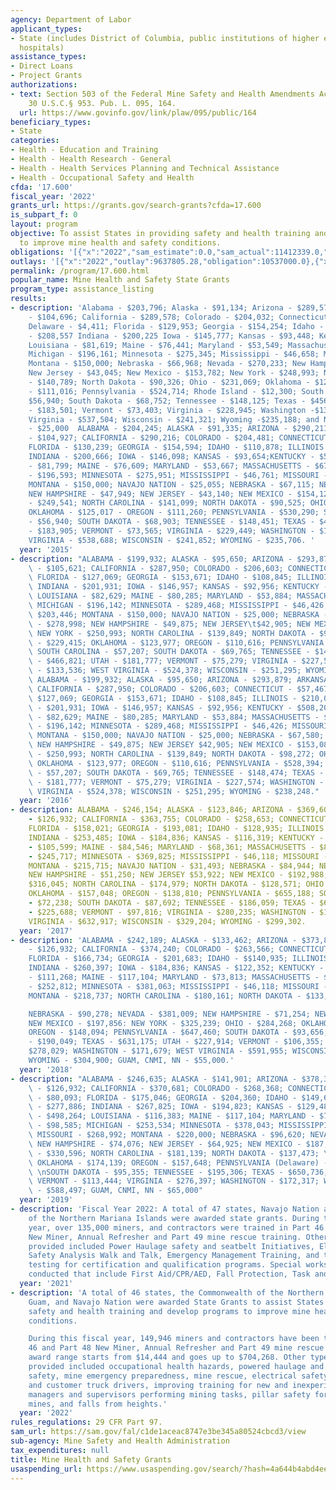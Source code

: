 ```yaml
---
agency: Department of Labor
applicant_types:
- State (includes District of Columbia, public institutions of higher education and
  hospitals)
assistance_types:
- Direct Loans
- Project Grants
authorizations:
- text: Section 503 of the Federal Mine Safety and Health Amendments Act of 1977,
    30 U.S.C.§ 953. Pub. L. 095, 164.
  url: https://www.govinfo.gov/link/plaw/095/public/164
beneficiary_types:
- State
categories:
- Health - Education and Training
- Health - Health Research - General
- Health - Health Services Planning and Technical Assistance
- Health - Occupational Safety and Health
cfda: '17.600'
fiscal_year: '2022'
grants_url: https://grants.gov/search-grants?cfda=17.600
is_subpart_f: 0
layout: program
objective: To assist States in providing safety and health training and develop programs
  to improve mine health and safety conditions.
obligations: '[{"x":"2022","sam_estimate":0.0,"sam_actual":11412339.0,"usa_spending_actual":9956756.83},{"x":"2023","sam_estimate":10537000.0,"sam_actual":0.0,"usa_spending_actual":10492550.64},{"x":"2024","sam_estimate":10537000.0,"sam_actual":0.0,"usa_spending_actual":3665348.3}]'
outlays: '[{"x":"2022","outlay":9637805.28,"obligation":10537000.0},{"x":"2023","outlay":9244678.2,"obligation":10537000.0},{"x":"2024","outlay":798192.69,"obligation":3922598.0}]'
permalink: /program/17.600.html
popular_name: Mine Health and Safety State Grants
program_type: assistance_listing
results:
- description: 'Alabama - $203,796; Alaska - $91,134; Arizona - $289,573; Arkansas
    - $104,696; California - $289,578; Colorado - $204,032; Connecticut - $45,068;
    Delaware - $4,411; Florida - $129,953; Georgia - $154,254; Idaho - $110,634; Illinois
    - $208,557 Indiana - $200,225 Iowa - $145,777; Kansas - $93,448; Kentucky $542,121;
    Louisiana - $81,619; Maine - $76,441; Maryland - $53,549; Massachusetts - $67,276;
    Michigan - $196,161; Minnesota - $275,345; Mississippi - $46,658; Missouri - $202,400;
    Montana - $150,000; Nebraska - $66,968; Nevada - $270,233; New Hampshire - $47,844;
    New Jersey - $43,045; New Mexico - $153,782; New York - $248,993; North Carolina
    - $140,789; North Dakota - $90,326; Ohio - $231,069; Oklahoma - $124,742; Oregon
    - $111,016; Pennsylvania - $524,714; Rhode Island - $12,300; South Carolina -
    $56,940; South Dakota - $68,752; Tennessee - $148,125; Texas - $456,021; Utah
    - $183,501; Vermont - $73,403; Virginia - $228,945; Washington -$135,555; West
    Virginia - $537,504; Wisconsin - $241,321; Wyoming -$235,188; and Navajo Nation
    - $25,000  ALABAMA - $204,245; ALASKA - $91,335; ARIZONA - $290,211; ARKANSAS
    - $104,927; CALIFORNIA - $290,216; COLORADO - $204,481; CONNECTICUT - $57,494;
    FLORIDA - $130,239; GEORGIA - $154,594; IDAHO - $110,878; ILLINOIS - $209,016;
    INDIANA - $200,666; IOWA - $146,098; KANSAS - $93,654;KENTUCKY - $543,315; LOUISIANA
    - $81,799; MAINE - $76,609; MARYLAND - $53,667; MASSACHUSETTS - $67,424; MICHIGAN
    - $196,593; MINNESOTA - $275,951; MISSISSIPPI - $46,761; MISSOURI - $202,846;
    MONTANA - $150,000; NAVAJO NATION - $25,055; NEBRASKA - $67,115; NEVADA - $270,828;
    NEW HAMPSHIRE - $47,949; NEW JERSEY - $43,140; NEW MEXICO - $154,121; NEW YORK
    - $249,541; NORTH CAROLINA - $141,099; NORTH DAKOTA - $90,525; OHIO - $231,578;
    OKLAHOMA - $125,017 - OREGON - $111,260; PENNSYLVANIA - $530,290; SOUTH CAROLINA
    - $56,940; SOUTH DAKOTA - $68,903; TENNESSEE - $148,451; TEXAS - $457,025; UTAH
    - $183,905; VERMONT - $73,565; VIRGINIA - $229,449; WASHINGTON - $135,854; WEST
    VIRGINIA - $538,688; WISCONSIN - $241,852; WYOMING - $235,706. '
  year: '2015'
- description: "ALABAMA - $199,932; ALASKA - $95,650; ARIZONA - $293,879; ARKANSAS\
    \ - $105,621; CALIFORNIA - $287,950; COLORADO - $206,603; CONNECTICUT - $57,467;\
    \ FLORIDA - $127,069; GEORGIA - $153,671; IDAHO - $108,845; ILLINOIS - $210,021;\
    \ INDIANA - $201,931; IOWA - $146,957; KANSAS - $92,956; KENTUCKY - $508,207;\
    \ LOUISIANA - $82,629; MAINE - $80,285; MARYLAND - $53,884; MASSACHUSETTS - $68,649;\
    \ MICHIGAN - $196,142; MINNESOTA - $289,468; MISSISSIPPI - $46,426; MISSOURI -\
    \ $203,446; MONTANA - $150,000; NAVAJO NATION - $25,000; NEBRASKA - $67,580; NEVADA\
    \ - $278,998; NEW HAMPSHIRE - $49,875; NEW JERSEY\t$42,905; NEW MEXICO - $153,084;\
    \ NEW YORK - $250,993; NORTH CAROLINA - $139,849; NORTH DAKOTA - $98,272; OHIO\
    \ - $229,415; OKLAHOMA - $123,977; OREGON - $110,616; PENNSYLVANIA - $528,394;\
    \ SOUTH CAROLINA - $57,207; SOUTH DAKOTA - $69,765; TENNESSEE - $148,474; TEXAS\
    \ - $466,821; UTAH - $181,777; VERMONT - $75,279; VIRGINIA - $227,574; WASHINGTON\
    \ - $133,536; WEST VIRGINIA - $524,378; WISCONSIN - $251,295; WYOMING - $238,248\
    \ ALABAMA - $199,932; ALASKA - $95,650; ARIZONA - $293,879; ARKANSAS - $105,621;\
    \ CALIFORNIA - $287,950; COLORADO - $206,603; CONNECTICUT - $57,467; FLORIDA -\
    \ $127,069; GEORGIA - $153,671; IDAHO - $108,845; ILLINOIS - $210,021; INDIANA\
    \ - $201,931; IOWA - $146,957; KANSAS - $92,956; KENTUCKY - $508,207; LOUISIANA\
    \ - $82,629; MAINE - $80,285; MARYLAND - $53,884; MASSACHUSETTS - $68,649; MICHIGAN\
    \ - $196,142; MINNESOTA - $289,468; MISSISSIPPI - $46,426; MISSOURI - $203,446;\
    \ MONTANA - $150,000; NAVAJO NATION - $25,000; NEBRASKA - $67,580; NEVADA - $278,998;\
    \ NEW HAMPSHIRE - $49,875; NEW JERSEY $42,905; NEW MEXICO - $153,084; NEW YORK\
    \ - $250,993; NORTH CAROLINA - $139,849; NORTH DAKOTA - $98,272; OHIO - $229,415;\
    \ OKLAHOMA - $123,977; OREGON - $110,616; PENNSYLVANIA - $528,394; SOUTH CAROLINA\
    \ - $57,207; SOUTH DAKOTA - $69,765; TENNESSEE - $148,474; TEXAS - $466,821; UTAH\
    \ - $181,777; VERMONT - $75,279; VIRGINIA - $227,574; WASHINGTON - $133,536; WEST\
    \ VIRGINIA - $524,378; WISCONSIN - $251,295; WYOMING - $238,248."
  year: '2016'
- description: ALABAMA - $246,154; ALASKA - $123,846; ARIZONA - $369,606; ARKANSAS
    - $126,932; CALIFORNIA - $363,755; COLORADO - $258,653; CONNECTICUT - $67,349;
    FLORIDA - $158,021; GEORGIA - $193,081; IDAHO - $128,935; ILLINOIS - $266,563;
    INDIANA - $253,485; IOWA - $184,836; KANSAS - $116,319; KENTUCKY - $586,046; LOUISIANA
    - $105,599; MAINE - $84,546; MARYLAND - $68,361; MASSACHUSETTS - $87,622; MICHIGAN
    - $245,717; MINNESOTA - $369,825; MISSISSIPPI - $46,118; MISSOURI - $257,882;
    MONTANA - $215,715; NAVAJO NATION - $31,493; NEBRASKA - $84,944; NEVADA - $362,844;
    NEW HAMPSHIRE - $51,250; NEW JERSEY $53,922; NEW MEXICO - $192,988; NEW YORK -
    $316,045; NORTH CAROLINA - $174,979; NORTH DAKOTA - $128,571; OHIO - $284,486;
    OKLAHOMA - $157,048; OREGON - $138,810; PENNSYLVANIA - $655,188; SOUTH CAROLINA
    - $72,238; SOUTH DAKOTA - $87,692; TENNESSEE - $186,059; TEXAS - $602,450; UTAH
    - $225,688; VERMONT - $97,816; VIRGINIA - $280,235; WASHINGTON - $165,865; WEST
    VIRGINIA - $632,917; WISCONSIN - $329,204; WYOMING - $299,302.
  year: '2017'
- description: 'ALABAMA - $242,189; ALASKA - $133,462; ARIZONA - $373,847; ARKANSAS
    - $126,932; CALIFORNIA - $374,240; COLORADO - $263,566; CONNECTICUT - $78,041;
    FLORIDA - $166,734; GEORGIA - $201,683; IDAHO - $$140,935; ILLINOIS - $271,987;
    INDIANA - $260,397; IOWA - $184,836; KANSAS - $122,352; KENTUCKY - $529,102; LOUISIANA
    - $111,268; MAINE - $117,104; MARYLAND - $73,813; MASSACHUSETTS - $94,331; MICHIGAN
    - $252,812; MINNESOTA - $381,063; MISSISSIPPI - $46,118; MISSOURI - $267,461:
    MONTANA - $218,737; NORTH CAROLINA - $180,161; NORTH DAKOTA - $133,160;

    NEBRASKA - $90,278; NEVADA - $381,009; NEW HAMPSHIRE - $71,254; NEW JERSEY $59,167;
    NEW MEXICO - $197,856: NEW YORK - $325,239; OHIO - $284,268; OKLAHOMA - $165,332;
    OREGON - $148,094; PENNSYLVANIA - $647,460; SOUTH DAKOTA - $93,656; TENNESSEE
    - $190,049; TEXAS - $631,175; UTAH - $227,914; VERMONT - $106,355; VIRGINIA -
    $278,029; WASHINGTON - $171,679; WEST VIRGINIA - $591,955; WISCONSIN - $170,000;
    WYOMING - $304,900; GUAM, CNMI, NN - $55,000.'
  year: '2018'
- description: "ALABAMA - $246,635; ALASKA - $141,901; ARIZONA - $378,353; ARKANSAS\
    \ - $126,932; CALIFORNIA - $370,681; COLORADO - $268,368; CONNECTICUT (Rhode Island)\
    \ - $80,093; FLORIDA - $175,046; GEORGIA - $204,360; IDAHO - $149,639; ILLINOIS\
    \ - $277,886; INDIANA - $267,825; IOWA - $194,823; KANSAS - $129,480; KENTUCKY\
    \ - $498,264; LOUISIANA - $116,383; MAINE - $117,104; MARYLAND - $79,060; MASSACHUSETTS\
    \ - $98,585; MICHIGAN - $253,534; MINNESOTA - $378,043; MISSISSIPPI - $46,118;\
    \ MISSOURI - $268,992; MONTANA - $220,000; NEBRASKA - $96,620; NEVADA - $394,956;\
    \ NEW HAMPSHIRE - $74,076; NEW JERSEY - $64,925; NEW MEXICO - $187,824; NEW YORK\
    \ - $330,596; NORTH CAROLINA - $181,139; NORTH DAKOTA - $137,473; \nOHIO - $283,147;\
    \ OKLAHOMA - $174,139; OREGON - $157,648; PENNSYLVANIA (Delaware) - $642,969;\
    \ \nSOUTH DAKOTA - $95,355; TENNESSEE - $195,306; TEXAS - $650,736; UTAH - $241,266;\
    \ VERMONT - $113,444; VIRGINIA - $276,397; WASHINGTON - $172,317; WEST VIRGINIA\
    \ - $588,497; GUAM, CNMI, NN - $65,000"
  year: '2019'
- description: 'Fiscal Year 2022: A total of 47 states, Navajo Nation and the Commonwealth
    of the Northern Mariana Islands were awarded state grants. During this fiscal
    year, over 135,000 miners, and contractors were trained in Part 46 and Part 48
    New Miner, Annual Refresher and Part 49 mine rescue training. Other types of training
    provided included Power Haulage safety and seatbelt Initiatives, Electrical Safety,
    Safety Analysis Walk and Talk, Emergency Management Training, and training and
    testing for certification and qualification programs. Special workshops were also
    conducted that include First Aid/CPR/AED, Fall Protection, Task and Operator training.'
  year: '2021'
- description: 'A total of 46 states, the Commonwealth of the Northern Mariana Islands,
    Guam, and Navajo Nation were awarded State Grants to assist States in providing
    safety and health training and develop programs to improve mine health and safety
    conditions.

    During this fiscal year, 149,946 miners and contractors have been trained in Part
    46 and Part 48 New Miner, Annual Refresher and Part 49 mine rescue training. The
    award range starts from $14,444 and goes up to $704,268. Other types of training
    provided included occupational health hazards, powered haulage and mobile equipment
    safety, mine emergency preparedness, mine rescue, electrical safety, contract
    and customer truck drivers, improving training for new and inexperienced miners,
    managers and supervisors performing mining tasks, pillar safety for underground
    mines, and falls from heights.'
  year: '2022'
rules_regulations: 29 CFR Part 97.
sam_url: https://sam.gov/fal/c1de1aceac8747e3be345a80524cbcd3/view
sub-agency: Mine Safety and Health Administration
tax_expenditures: null
title: Mine Health and Safety Grants
usaspending_url: https://www.usaspending.gov/search/?hash=4a644b4abd4eed41fb6dfbc0b202a974
---
```

